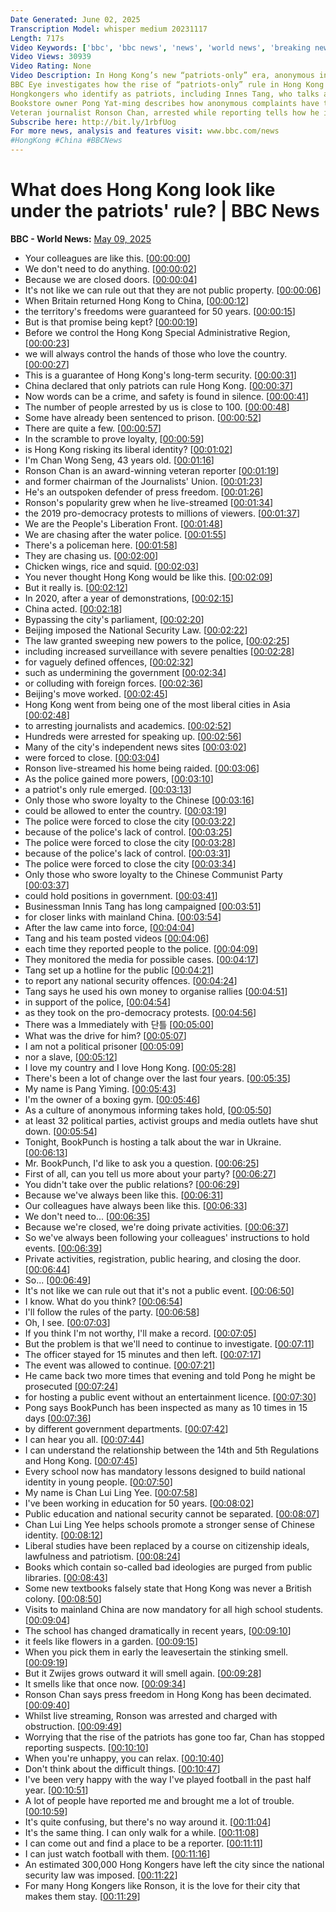 ```yaml
---
Date Generated: June 02, 2025
Transcription Model: whisper medium 20231117
Length: 717s
Video Keywords: ['bbc', 'bbc news', 'news', 'world news', 'breaking news', 'us news', 'world', 'america', 'usa', 'usa news', 'india news']
Video Views: 30939
Video Rating: None
Video Description: In Hong Kong’s new “patriots-only” era, anonymous informing is now the norm.
BBC Eye investigates how the rise of “patriots-only” rule in Hong Kong has been marked by arrests of opposition figures, the silencing of critical media, and a growing culture of surveillance and anonymous reporting. Beneath the surface, critics warn the city is drifting toward a climate reminiscent of the Cultural Revolution.
Hongkongers who identify as patriots, including Innes Tang, who talks about how he reported around 100 people to the authorities for suspected national security violations.
Bookstore owner Pong Yat-ming describes how anonymous complaints have triggered repeated government inspections.
Veteran journalist Ronson Chan, arrested while reporting tells how he is now facing trial, and we visit a school promoting “national identity” classes under the new education agenda.
Subscribe here: http://bit.ly/1rbfUog
For more news, analysis and features visit: www.bbc.com/news 
#HongKong #China #BBCNews
---
```


# What does Hong Kong look like under the patriots' rule? | BBC News
**BBC - World News:** [May 09, 2025](https://www.youtube.com/watch?v=EwuoiG8u54g)
*  Your colleagues are like this. [[00:00:00](https://www.youtube.com/watch?v=EwuoiG8u54g&t=0.0s)]
*  We don't need to do anything. [[00:00:02](https://www.youtube.com/watch?v=EwuoiG8u54g&t=2.0s)]
*  Because we are closed doors. [[00:00:04](https://www.youtube.com/watch?v=EwuoiG8u54g&t=4.0s)]
*  It's not like we can rule out that they are not public property. [[00:00:06](https://www.youtube.com/watch?v=EwuoiG8u54g&t=6.0s)]
*  When Britain returned Hong Kong to China, [[00:00:12](https://www.youtube.com/watch?v=EwuoiG8u54g&t=12.0s)]
*  the territory's freedoms were guaranteed for 50 years. [[00:00:15](https://www.youtube.com/watch?v=EwuoiG8u54g&t=15.0s)]
*  But is that promise being kept? [[00:00:19](https://www.youtube.com/watch?v=EwuoiG8u54g&t=19.0s)]
*  Before we control the Hong Kong Special Administrative Region, [[00:00:23](https://www.youtube.com/watch?v=EwuoiG8u54g&t=23.0s)]
*  we will always control the hands of those who love the country. [[00:00:27](https://www.youtube.com/watch?v=EwuoiG8u54g&t=27.0s)]
*  This is a guarantee of Hong Kong's long-term security. [[00:00:31](https://www.youtube.com/watch?v=EwuoiG8u54g&t=31.0s)]
*  China declared that only patriots can rule Hong Kong. [[00:00:37](https://www.youtube.com/watch?v=EwuoiG8u54g&t=37.0s)]
*  Now words can be a crime, and safety is found in silence. [[00:00:41](https://www.youtube.com/watch?v=EwuoiG8u54g&t=41.0s)]
*  The number of people arrested by us is close to 100. [[00:00:48](https://www.youtube.com/watch?v=EwuoiG8u54g&t=48.0s)]
*  Some have already been sentenced to prison. [[00:00:52](https://www.youtube.com/watch?v=EwuoiG8u54g&t=52.0s)]
*  There are quite a few. [[00:00:57](https://www.youtube.com/watch?v=EwuoiG8u54g&t=57.0s)]
*  In the scramble to prove loyalty, [[00:00:59](https://www.youtube.com/watch?v=EwuoiG8u54g&t=59.0s)]
*  is Hong Kong risking its liberal identity? [[00:01:02](https://www.youtube.com/watch?v=EwuoiG8u54g&t=62.0s)]
*  I'm Chan Wong Seng, 43 years old. [[00:01:16](https://www.youtube.com/watch?v=EwuoiG8u54g&t=76.0s)]
*  Ronson Chan is an award-winning veteran reporter [[00:01:19](https://www.youtube.com/watch?v=EwuoiG8u54g&t=79.0s)]
*  and former chairman of the Journalists' Union. [[00:01:23](https://www.youtube.com/watch?v=EwuoiG8u54g&t=83.0s)]
*  He's an outspoken defender of press freedom. [[00:01:26](https://www.youtube.com/watch?v=EwuoiG8u54g&t=86.0s)]
*  Ronson's popularity grew when he live-streamed [[00:01:34](https://www.youtube.com/watch?v=EwuoiG8u54g&t=94.0s)]
*  the 2019 pro-democracy protests to millions of viewers. [[00:01:37](https://www.youtube.com/watch?v=EwuoiG8u54g&t=97.0s)]
*  We are the People's Liberation Front. [[00:01:48](https://www.youtube.com/watch?v=EwuoiG8u54g&t=108.0s)]
*  We are chasing after the water police. [[00:01:55](https://www.youtube.com/watch?v=EwuoiG8u54g&t=115.0s)]
*  There's a policeman here. [[00:01:58](https://www.youtube.com/watch?v=EwuoiG8u54g&t=118.0s)]
*  They are chasing us. [[00:02:00](https://www.youtube.com/watch?v=EwuoiG8u54g&t=120.0s)]
*  Chicken wings, rice and squid. [[00:02:03](https://www.youtube.com/watch?v=EwuoiG8u54g&t=123.0s)]
*  You never thought Hong Kong would be like this. [[00:02:09](https://www.youtube.com/watch?v=EwuoiG8u54g&t=129.0s)]
*  But it really is. [[00:02:12](https://www.youtube.com/watch?v=EwuoiG8u54g&t=132.0s)]
*  In 2020, after a year of demonstrations, [[00:02:15](https://www.youtube.com/watch?v=EwuoiG8u54g&t=135.0s)]
*  China acted. [[00:02:18](https://www.youtube.com/watch?v=EwuoiG8u54g&t=138.0s)]
*  Bypassing the city's parliament, [[00:02:20](https://www.youtube.com/watch?v=EwuoiG8u54g&t=140.0s)]
*  Beijing imposed the National Security Law. [[00:02:22](https://www.youtube.com/watch?v=EwuoiG8u54g&t=142.0s)]
*  The law granted sweeping new powers to the police, [[00:02:25](https://www.youtube.com/watch?v=EwuoiG8u54g&t=145.0s)]
*  including increased surveillance with severe penalties [[00:02:28](https://www.youtube.com/watch?v=EwuoiG8u54g&t=148.0s)]
*  for vaguely defined offences, [[00:02:32](https://www.youtube.com/watch?v=EwuoiG8u54g&t=152.0s)]
*  such as undermining the government [[00:02:34](https://www.youtube.com/watch?v=EwuoiG8u54g&t=154.0s)]
*  or colluding with foreign forces. [[00:02:36](https://www.youtube.com/watch?v=EwuoiG8u54g&t=156.0s)]
*  Beijing's move worked. [[00:02:45](https://www.youtube.com/watch?v=EwuoiG8u54g&t=165.0s)]
*  Hong Kong went from being one of the most liberal cities in Asia [[00:02:48](https://www.youtube.com/watch?v=EwuoiG8u54g&t=168.0s)]
*  to arresting journalists and academics. [[00:02:52](https://www.youtube.com/watch?v=EwuoiG8u54g&t=172.0s)]
*  Hundreds were arrested for speaking up. [[00:02:56](https://www.youtube.com/watch?v=EwuoiG8u54g&t=176.0s)]
*  Many of the city's independent news sites [[00:03:02](https://www.youtube.com/watch?v=EwuoiG8u54g&t=182.0s)]
*  were forced to close. [[00:03:04](https://www.youtube.com/watch?v=EwuoiG8u54g&t=184.0s)]
*  Ronson live-streamed his home being raided. [[00:03:06](https://www.youtube.com/watch?v=EwuoiG8u54g&t=186.0s)]
*  As the police gained more powers, [[00:03:10](https://www.youtube.com/watch?v=EwuoiG8u54g&t=190.0s)]
*  a patriot's only rule emerged. [[00:03:13](https://www.youtube.com/watch?v=EwuoiG8u54g&t=193.0s)]
*  Only those who swore loyalty to the Chinese [[00:03:16](https://www.youtube.com/watch?v=EwuoiG8u54g&t=196.0s)]
*  could be allowed to enter the country. [[00:03:19](https://www.youtube.com/watch?v=EwuoiG8u54g&t=199.0s)]
*  The police were forced to close the city [[00:03:22](https://www.youtube.com/watch?v=EwuoiG8u54g&t=202.0s)]
*  because of the police's lack of control. [[00:03:25](https://www.youtube.com/watch?v=EwuoiG8u54g&t=205.0s)]
*  The police were forced to close the city [[00:03:28](https://www.youtube.com/watch?v=EwuoiG8u54g&t=208.0s)]
*  because of the police's lack of control. [[00:03:31](https://www.youtube.com/watch?v=EwuoiG8u54g&t=211.0s)]
*  The police were forced to close the city [[00:03:34](https://www.youtube.com/watch?v=EwuoiG8u54g&t=214.0s)]
*  Only those who swore loyalty to the Chinese Communist Party [[00:03:37](https://www.youtube.com/watch?v=EwuoiG8u54g&t=217.0s)]
*  could hold positions in government. [[00:03:41](https://www.youtube.com/watch?v=EwuoiG8u54g&t=221.0s)]
*  Businessman Innis Tang has long campaigned [[00:03:51](https://www.youtube.com/watch?v=EwuoiG8u54g&t=231.0s)]
*  for closer links with mainland China. [[00:03:54](https://www.youtube.com/watch?v=EwuoiG8u54g&t=234.0s)]
*  After the law came into force, [[00:04:04](https://www.youtube.com/watch?v=EwuoiG8u54g&t=244.0s)]
*  Tang and his team posted videos [[00:04:06](https://www.youtube.com/watch?v=EwuoiG8u54g&t=246.0s)]
*  each time they reported people to the police. [[00:04:09](https://www.youtube.com/watch?v=EwuoiG8u54g&t=249.0s)]
*  They monitored the media for possible cases. [[00:04:17](https://www.youtube.com/watch?v=EwuoiG8u54g&t=257.0s)]
*  Tang set up a hotline for the public [[00:04:21](https://www.youtube.com/watch?v=EwuoiG8u54g&t=261.0s)]
*  to report any national security offences. [[00:04:24](https://www.youtube.com/watch?v=EwuoiG8u54g&t=264.0s)]
*  Tang says he used his own money to organise rallies [[00:04:51](https://www.youtube.com/watch?v=EwuoiG8u54g&t=291.0s)]
*  in support of the police, [[00:04:54](https://www.youtube.com/watch?v=EwuoiG8u54g&t=294.0s)]
*  as they took on the pro-democracy protests. [[00:04:56](https://www.youtube.com/watch?v=EwuoiG8u54g&t=296.0s)]
*  There was a Immediately with 단틀 [[00:05:00](https://www.youtube.com/watch?v=EwuoiG8u54g&t=300.0s)]
*  What was the drive for him? [[00:05:07](https://www.youtube.com/watch?v=EwuoiG8u54g&t=307.0s)]
*  I am not a political prisoner [[00:05:09](https://www.youtube.com/watch?v=EwuoiG8u54g&t=309.0s)]
*  nor a slave, [[00:05:12](https://www.youtube.com/watch?v=EwuoiG8u54g&t=312.0s)]
*  I love my country and I love Hong Kong. [[00:05:28](https://www.youtube.com/watch?v=EwuoiG8u54g&t=328.0s)]
*  There's been a lot of change over the last four years. [[00:05:35](https://www.youtube.com/watch?v=EwuoiG8u54g&t=335.64s)]
*  My name is Pang Yiming. [[00:05:43](https://www.youtube.com/watch?v=EwuoiG8u54g&t=343.48s)]
*  I'm the owner of a boxing gym. [[00:05:46](https://www.youtube.com/watch?v=EwuoiG8u54g&t=346.16s)]
*  As a culture of anonymous informing takes hold, [[00:05:50](https://www.youtube.com/watch?v=EwuoiG8u54g&t=350.68s)]
*  at least 32 political parties, activist groups and media outlets have shut down. [[00:05:54](https://www.youtube.com/watch?v=EwuoiG8u54g&t=354.12s)]
*  Tonight, BookPunch is hosting a talk about the war in Ukraine. [[00:06:13](https://www.youtube.com/watch?v=EwuoiG8u54g&t=373.04s)]
*  Mr. BookPunch, I'd like to ask you a question. [[00:06:25](https://www.youtube.com/watch?v=EwuoiG8u54g&t=385.12s)]
*  First of all, can you tell us more about your party? [[00:06:27](https://www.youtube.com/watch?v=EwuoiG8u54g&t=387.12s)]
*  You didn't take over the public relations? [[00:06:29](https://www.youtube.com/watch?v=EwuoiG8u54g&t=389.12s)]
*  Because we've always been like this. [[00:06:31](https://www.youtube.com/watch?v=EwuoiG8u54g&t=391.12s)]
*  Our colleagues have always been like this. [[00:06:33](https://www.youtube.com/watch?v=EwuoiG8u54g&t=393.12s)]
*  We don't need to... [[00:06:35](https://www.youtube.com/watch?v=EwuoiG8u54g&t=395.12s)]
*  Because we're closed, we're doing private activities. [[00:06:37](https://www.youtube.com/watch?v=EwuoiG8u54g&t=397.12s)]
*  So we've always been following your colleagues' instructions to hold events. [[00:06:39](https://www.youtube.com/watch?v=EwuoiG8u54g&t=399.12s)]
*  Private activities, registration, public hearing, and closing the door. [[00:06:44](https://www.youtube.com/watch?v=EwuoiG8u54g&t=404.12s)]
*  So... [[00:06:49](https://www.youtube.com/watch?v=EwuoiG8u54g&t=409.12s)]
*  It's not like we can rule out that it's not a public event. [[00:06:50](https://www.youtube.com/watch?v=EwuoiG8u54g&t=410.12s)]
*  I know. What do you think? [[00:06:54](https://www.youtube.com/watch?v=EwuoiG8u54g&t=414.12s)]
*  I'll follow the rules of the party. [[00:06:58](https://www.youtube.com/watch?v=EwuoiG8u54g&t=418.12s)]
*  Oh, I see. [[00:07:03](https://www.youtube.com/watch?v=EwuoiG8u54g&t=423.12s)]
*  If you think I'm not worthy, I'll make a record. [[00:07:05](https://www.youtube.com/watch?v=EwuoiG8u54g&t=425.12s)]
*  But the problem is that we'll need to continue to investigate. [[00:07:11](https://www.youtube.com/watch?v=EwuoiG8u54g&t=431.12s)]
*  The officer stayed for 15 minutes and then left. [[00:07:17](https://www.youtube.com/watch?v=EwuoiG8u54g&t=437.12s)]
*  The event was allowed to continue. [[00:07:21](https://www.youtube.com/watch?v=EwuoiG8u54g&t=441.12s)]
*  He came back two more times that evening and told Pong he might be prosecuted [[00:07:24](https://www.youtube.com/watch?v=EwuoiG8u54g&t=444.12s)]
*  for hosting a public event without an entertainment licence. [[00:07:30](https://www.youtube.com/watch?v=EwuoiG8u54g&t=450.12s)]
*  Pong says BookPunch has been inspected as many as 10 times in 15 days [[00:07:36](https://www.youtube.com/watch?v=EwuoiG8u54g&t=456.12s)]
*  by different government departments. [[00:07:42](https://www.youtube.com/watch?v=EwuoiG8u54g&t=462.12s)]
*  I can hear you all. [[00:07:44](https://www.youtube.com/watch?v=EwuoiG8u54g&t=464.12s)]
*  I can understand the relationship between the 14th and 5th Regulations and Hong Kong. [[00:07:45](https://www.youtube.com/watch?v=EwuoiG8u54g&t=465.12s)]
*  Every school now has mandatory lessons designed to build national identity in young people. [[00:07:50](https://www.youtube.com/watch?v=EwuoiG8u54g&t=470.12s)]
*  My name is Chan Lui Ling Yee. [[00:07:58](https://www.youtube.com/watch?v=EwuoiG8u54g&t=478.12s)]
*  I've been working in education for 50 years. [[00:08:02](https://www.youtube.com/watch?v=EwuoiG8u54g&t=482.12s)]
*  Public education and national security cannot be separated. [[00:08:07](https://www.youtube.com/watch?v=EwuoiG8u54g&t=487.12s)]
*  Chan Lui Ling Yee helps schools promote a stronger sense of Chinese identity. [[00:08:12](https://www.youtube.com/watch?v=EwuoiG8u54g&t=492.12s)]
*  Liberal studies have been replaced by a course on citizenship ideals, lawfulness and patriotism. [[00:08:24](https://www.youtube.com/watch?v=EwuoiG8u54g&t=504.12s)]
*  Books which contain so-called bad ideologies are purged from public libraries. [[00:08:43](https://www.youtube.com/watch?v=EwuoiG8u54g&t=523.12s)]
*  Some new textbooks falsely state that Hong Kong was never a British colony. [[00:08:50](https://www.youtube.com/watch?v=EwuoiG8u54g&t=530.12s)]
*  Visits to mainland China are now mandatory for all high school students. [[00:09:04](https://www.youtube.com/watch?v=EwuoiG8u54g&t=544.12s)]
*  The school has changed dramatically in recent years, [[00:09:10](https://www.youtube.com/watch?v=EwuoiG8u54g&t=550.12s)]
*  it feels like flowers in a garden. [[00:09:15](https://www.youtube.com/watch?v=EwuoiG8u54g&t=555.12s)]
*  When you pick them in early the leavesertain the stinking smell. [[00:09:19](https://www.youtube.com/watch?v=EwuoiG8u54g&t=559.12s)]
*  But it Zwijes grows outward it will smell again. [[00:09:28](https://www.youtube.com/watch?v=EwuoiG8u54g&t=568.12s)]
*  It smells like that once now. [[00:09:34](https://www.youtube.com/watch?v=EwuoiG8u54g&t=574.12s)]
*  Ronson Chan says press freedom in Hong Kong has been decimated. [[00:09:40](https://www.youtube.com/watch?v=EwuoiG8u54g&t=580.12s)]
*  Whilst live streaming, Ronson was arrested and charged with obstruction. [[00:09:49](https://www.youtube.com/watch?v=EwuoiG8u54g&t=589.92s)]
*  Worrying that the rise of the patriots has gone too far, Chan has stopped reporting suspects. [[00:10:10](https://www.youtube.com/watch?v=EwuoiG8u54g&t=610.12s)]
*  When you're unhappy, you can relax. [[00:10:40](https://www.youtube.com/watch?v=EwuoiG8u54g&t=640.12s)]
*  Don't think about the difficult things. [[00:10:47](https://www.youtube.com/watch?v=EwuoiG8u54g&t=647.12s)]
*  I've been very happy with the way I've played football in the past half year. [[00:10:51](https://www.youtube.com/watch?v=EwuoiG8u54g&t=651.12s)]
*  A lot of people have reported me and brought me a lot of trouble. [[00:10:59](https://www.youtube.com/watch?v=EwuoiG8u54g&t=659.12s)]
*  It's quite confusing, but there's no way around it. [[00:11:04](https://www.youtube.com/watch?v=EwuoiG8u54g&t=664.12s)]
*  It's the same thing. I can only walk for a while. [[00:11:08](https://www.youtube.com/watch?v=EwuoiG8u54g&t=668.12s)]
*  I can come out and find a place to be a reporter. [[00:11:11](https://www.youtube.com/watch?v=EwuoiG8u54g&t=671.12s)]
*  I can just watch football with them. [[00:11:16](https://www.youtube.com/watch?v=EwuoiG8u54g&t=676.12s)]
*  An estimated 300,000 Hong Kongers have left the city since the national security law was imposed. [[00:11:22](https://www.youtube.com/watch?v=EwuoiG8u54g&t=682.12s)]
*  For many Hong Kongers like Ronson, it is the love for their city that makes them stay. [[00:11:29](https://www.youtube.com/watch?v=EwuoiG8u54g&t=689.12s)]
